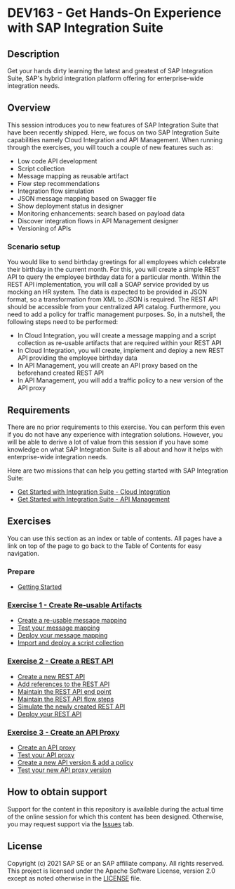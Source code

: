 # DEV163 - Get Hands-On Experience with SAP Integration Suite

## Description

Get your hands dirty learning the latest and greatest of SAP Integration Suite, SAP's hybrid integration platform offering for enterprise-wide integration needs.  

## Overview

This session introduces you to new features of SAP Integration Suite that have been recently shipped. Here, we focus on two SAP Integration Suite capabilities namely Cloud Integration and API Management. When running through the exercises, you will touch a couple of new features such as:
- Low code API development
- Script collection
- Message mapping as reusable artifact
- Flow step recommendations
- Integration flow simulation
- JSON message mapping based on Swagger file
- Show deployment status in designer
- Monitoring enhancements: search based on payload data
- Discover integration flows in API Management designer
- Versioning of APIs

### Scenario setup

You would like to send birthday greetings for all employees which celebrate their birthday in the current month. For this, you will create a simple REST API to query the employee birthday data for a particular month. Within the REST API implementation, you will call a SOAP service provided by us mocking an HR system. The data is expected to be provided in JSON format, so a transformation from XML to JSON is required. The REST API should be accessible from your centralized API catalog. Furthermore, you need to add a policy for traffic management purposes.
So, in a nutshell, the following steps need to be performed:
- In Cloud Integration, you will create a message mapping and a script collection as re-usable artifacts that are required within your REST API
- In Cloud Integration, you will create, implement and deploy a new REST API providing the employee birthday data
- In API Management, you will create an API proxy based on the beforehand created REST API
- In API Management, you will add a traffic policy to a new version of the API proxy

## Requirements

There are no prior requirements to this exercise. You can perform this even if you do not have any experience with integration solutions. However, you will be able to derive a lot of value from this session if you have some knowledge on what SAP Integration Suite is all about and how it helps with enterprise-wide integration needs.

Here are two missions that can help you getting started with SAP Integration Suite:

- [Get Started with Integration Suite - Cloud Integration](https://discovery-center.cloud.sap/protected/index.html#/missiondetail/3258/3327/)
- [Get Started with Integration Suite - API Management](https://discovery-center.cloud.sap/protected/index.html#/missiondetail/3062/3072/)


## Exercises

You can use this section as an index or table of contents. All pages have a link on top of the page to go back to the Table of Contents for easy navigation.

### Prepare
- [Getting Started](exercises/ex0/)

### [Exercise 1 - Create Re-usable Artifacts](exercises/ex1/)
- [Create a re-usable message mapping](exercises/ex1/ex11)
- [Test your message mapping](exercises/ex1/ex12)
- [Deploy your message mapping](exercises/ex1/ex13)
- [Import and deploy a script collection](exercises/ex1/ex14)

### [Exercise 2 - Create a REST API](exercises/ex2/)
- [Create a new REST API](exercises/ex2/ex21)
- [Add references to the REST API](exercises/ex2/ex22)
- [Maintain the REST API end point](exercises/ex2/ex23)
- [Maintain the REST API flow steps](exercises/ex2/ex24)
- [Simulate the newly created REST API](exercises/ex2/ex25)
- [Deploy your REST API](exercises/ex2/ex26)

### [Exercise 3 - Create an API Proxy](exercises/ex3/)
- [Create an API proxy](exercises/ex3/ex31)
- [Test your API proxy](exercises/ex3/ex32)
- [Create a new API version & add a policy](exercises/ex3/ex33)
- [Test your new API proxy version](exercises/ex3/ex34)



## How to obtain support

Support for the content in this repository is available during the actual time of the online session for which this content has been designed. Otherwise, you may request support via the [Issues](../../issues) tab.

## License
Copyright (c) 2021 SAP SE or an SAP affiliate company. All rights reserved. This project is licensed under the Apache Software License, version 2.0 except as noted otherwise in the [LICENSE](LICENSES/Apache-2.0.txt) file.
